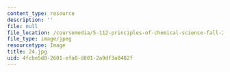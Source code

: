 ```yaml
---
content_type: resource
description: ''
file: null
file_location: /coursemedia/5-112-principles-of-chemical-science-fall-2005/4fcbe5d82601efa0d8012a9df3a0482f_24.jpg
file_type: image/jpeg
resourcetype: Image
title: 24.jpg
uid: 4fcbe5d8-2601-efa0-d801-2a9df3a0482f
---
```

